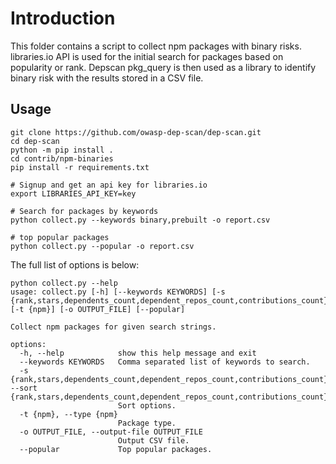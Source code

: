 # Introduction

This folder contains a script to collect npm packages with binary risks. libraries.io API is used for the initial search for packages based on popularity or rank. Depscan pkg_query is then used as a library to identify binary risk with the results stored in a CSV file.

## Usage

```
git clone https://github.com/owasp-dep-scan/dep-scan.git
cd dep-scan
python -m pip install .
cd contrib/npm-binaries
pip install -r requirements.txt

# Signup and get an api key for libraries.io
export LIBRARIES_API_KEY=key

# Search for packages by keywords
python collect.py --keywords binary,prebuilt -o report.csv

# top popular packages
python collect.py --popular -o report.csv
```

The full list of options is below:

```shell
python collect.py --help
usage: collect.py [-h] [--keywords KEYWORDS] [-s {rank,stars,dependents_count,dependent_repos_count,contributions_count}] [-t {npm}] [-o OUTPUT_FILE] [--popular]

Collect npm packages for given search strings.

options:
  -h, --help            show this help message and exit
  --keywords KEYWORDS   Comma separated list of keywords to search.
  -s {rank,stars,dependents_count,dependent_repos_count,contributions_count}, --sort {rank,stars,dependents_count,dependent_repos_count,contributions_count}
                        Sort options.
  -t {npm}, --type {npm}
                        Package type.
  -o OUTPUT_FILE, --output-file OUTPUT_FILE
                        Output CSV file.
  --popular             Top popular packages.
```
